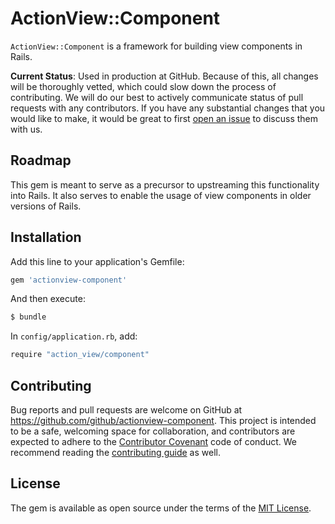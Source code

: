 # ActionView::Component
`ActionView::Component` is a framework for building view components in Rails.

**Current Status**: Used in production at GitHub. Because of this, all changes will be thoroughly vetted, which could slow down the process of contributing. We will do our best to actively communicate status of pull requests with any contributors. If you have any substantial changes that you would like to make, it would be great to first [open an issue](http://github.com/github/actionview-component/issues/new) to discuss them with us.

## Roadmap

This gem is meant to serve as a precursor to upstreaming this functionality into Rails. It also serves to enable the usage of view components in older versions of Rails.

## Installation
Add this line to your application's Gemfile:

```ruby
gem 'actionview-component'
```

And then execute:
```bash
$ bundle
```

In `config/application.rb`, add:

```bash
require "action_view/component"
```

## Contributing

Bug reports and pull requests are welcome on GitHub at https://github.com/github/actionview-component. This project is intended to be a safe, welcoming space for collaboration, and contributors are expected to adhere to the [Contributor Covenant](http://contributor-covenant.org) code of conduct. We recommend reading the [contributing guide](./CONTRIBUTING.md) as well.

## License

The gem is available as open source under the terms of the [MIT License](http://opensource.org/licenses/MIT).
